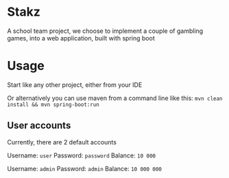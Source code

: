 # Stakz
A school team project, we choose to implement a couple of gambling games, into a web application, built with spring boot

# Usage
Start like any other project, either from your IDE

Or alternatively you can use maven from a command line like this: `mvn clean install && mvn spring-boot:run`

## User accounts
Currently, there are 2 default accounts

Username: `user`
Password: `password`
Balance: `10 000`

Username: `admin`
Password: `admin`
Balance: `10 000 000`